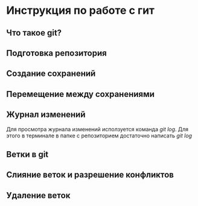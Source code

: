 # Инструкция по работе с гит

## Что такое git?

## Подготовка репозитория

## Создание сохранений

## Перемещение между сохранениями

## Журнал изменений

Для просмотра журнала изменений исползуется команда *git log*. Для этого в терминале в папке с репозиторием достаточно написать *git log* 

## Ветки в git

## Слияние веток и разрешение конфликтов

## Удаление веток